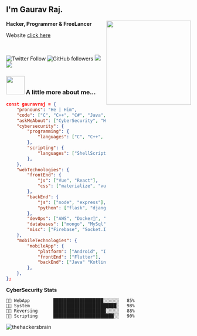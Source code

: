 <h2>I'm Gaurav Raj.</h2>
<img align='right' src="https://media.giphy.com/media/M9gbBd9nbDrOTu1Mqx/giphy.gif" width="230">
<p><b>Hacker, Programmer & FreeLancer</b></p>
<p>Website <a href="https://gauravraj.tech">click here</a></p><br>

![Twitter Follow](https://img.shields.io/twitter/follow/thehackersbrain?label=Follow)
![GitHub followers](https://img.shields.io/github/followers/thehackersbrain?label=Follow&style=social)
![](https://visitor-badge.glitch.me/badge?page_id=thehackersbrain.thehackersbrain)
![](https://img.shields.io/website?down_color=red&down_message=offline&up_color=green&up_message=online&url=https%3A%2F%2Fgauravraj.tech%2F?style=flat&logo=appveyor)

### <img src="https://media.giphy.com/media/oVvhEYvWDvE1G/giphy.gif" width="50"> A little more about me...  

```json
const gauravraj = {
    "pronouns": "He | Him",
    "code": ["C", "C++", "C#", "Java", "Python", "Ruby", "Perl", "Bash"],
    "askMeAbout": ["CyberSecurity", "Hacking", "Coding/Programming", "Web Development", "Software Development"],
    "cybersecurity": {
        "programming": {
            "languages": ["C", "C++", "C#", "Python", "Java", "Ruby"]
        },
        "scripting": {
            "languages": ["ShellScript", "Batch", "Python"]
        },
    },
    "webTechnologies": {
        "frontEnd": {
            "js": ["Vue", "React"],
            "css": ["materialize", "vuetify", "bootstrap", "tailwind"]
        },
        "backEnd": {
            "js": ["node", "express"],
            "python": ["flask", "django"]
        },
        "devOps": ["AWS", "Docker🐳", "Azure", "Nginx", "Apache2"],
        "databases": ["mongo", "MySql", "sqlite"],
        "misc": ["Firebase", "Socket.IO", "selenium", "open-cv", "php", "SuiteApp"]
    },
    "mobileTechnologies": {
        "mobileApp": {
            "platform": ["Android", "IOS"],
            "frontEnd": ["Flutter"],
            "backEnd": ["Java" "Kotlin"]
        },
    },    
};
```


**CyberSecurity Stats** 

```text
👨‍💻 WebApp         ███████████████████░░░░░░   85% 
👨‍💻 System         ████████████████████████░   98%
👨‍💻 Reversing      ████████████████████░░░░░   88% 
👨‍💻 Scripting      ███████████████████████░░   90%
```
<p align="left">
  <img src="https://github-readme-stats.vercel.app/api?username=thehackersbrain&show_icons=true" alt="thehackersbrain" /> 
</p>

